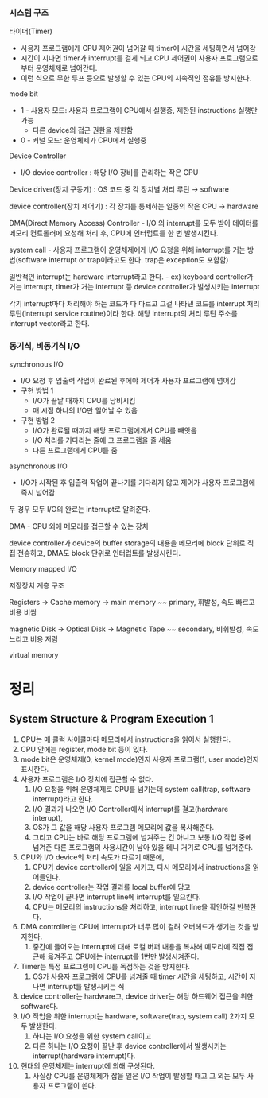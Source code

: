 ### 시스템 구조

타이머(Timer)

- 사용자 프로그램에게 CPU 제어권이 넘어갈 때 timer에 시간을 세팅하면서 넘어감
- 시간이 지나면 timer가 interrupt를 걸게 되고 CPU 제어권이 사용자 프로그램으로부터 운영체제로 넘어간다.
- 이런 식으로 무한 루프 등으로 발생할 수 있는 CPU의 지속적인 점유를 방지한다.

mode bit

- 1 - 사용자 모드: 사용자 프로그램이 CPU에서 실행중, 제한된 instructions 실행만 가능
    - 다른 device의 접근 권한을 제한함
- 0 - 커널 모드: 운영체제가 CPU에서 실행중

Device Controller

- I/O device controller : 해당 I/O 장비를 관리하는 작은 CPU

Device driver(장치 구동기) : OS 코드 중 각 장치별 처리 루틴 → software

device controller(장치 제어기) : 각 장치를 통제하는 일종의 작은 CPU → hardware

DMA(Direct Memory Access) Controller - I/O 의 interrupt를 모두 받아 데이터를 메모리 컨트롤러에 요청해 처리 후, CPU에 인터럽트를 한 번 발생시킨다.

system call - 사용자 프로그램이 운영체제에게 I/O 요청을 위해 interrupt를 거는 방법(software interrupt or trap이라고도 한다. trap은 exception도 포함함)

일반적인 interrupt는 hardware interrupt라고 한다. - ex) keyboard controller가 거는 interrupt, timer가 거는 interrupt 등 device controller가 발생시키는 interrupt

각기 interrupt마다 처리해야 하는 코드가 다 다르고 그걸 나타낸 코드를 interrupt 처리 루틴(interrupt service routine)이라 한다. 해당 interrupt의 처리 루틴 주소를 interrupt vector라고 한다.

### 동기식, 비동기식 I/O

synchronous I/O

- I/O 요청 후 입출력 작업이 완료된 후에야 제어가 사용자 프로그램에 넘어감
- 구현 방법 1
    - I/O가 끝날 때까지 CPU를 낭비시킴
    - 매 시점 하나의 I/O만 일어날 수 있음
- 구현 방법 2
    - I/O가 완료될 때까지 해당 프로그램에게서 CPU를 빼앗음
    - I/O 처리를 기다리는 줄에 그 프로그램을 줄 세움
    - 다른 프로그램에게 CPU를 줌

asynchronous I/O

- I/O가 시작된 후 입출력 작업이 끝나기를 기다리지 않고 제어가 사용자 프로그램에 즉시 넘어감

두 경우 모두 I/O의 완료는 interrupt로 알려준다.

DMA - CPU 외에 메모리를 접근할 수 있는 장치

device controller가 device의 buffer storage의 내용을 메모리에 block 단위로 직접 전송하고, DMA도 block 단위로 인터럽트를 발생시킨다.

Memory mapped I/O

저장장치 계층 구조

Registers → Cache memory → main memory ~~ primary, 휘발성, 속도 빠르고 비용 비쌈 

magnetic Disk → Optical Disk → Magnetic Tape ~~ secondary, 비휘발성, 속도 느리고 비용 저렴

virtual memory

        
        

# 정리

## System Structure & Program Execution 1

1. CPU는 매 클럭 사이클마다 메모리에서 instructions을 읽어서 실행한다.
2. CPU 안에는 register, mode bit 등이 있다.
3. mode bit은 운영체제(0, kernel mode)인지 사용자 프로그램(1, user mode)인지 표시한다.
4. 사용자 프로그램은 I/O 장치에 접근할 수 없다.
    1. I/O 요청을 위해 운영체제로 CPU를 넘기는데 system call(trap, software interrupt)라고 한다.
    2. I/O 결과가 나오면 I/O Controller에서 interrupt를 걸고(hardware interupt), 
    3. OS가 그 값을 해당 사용자 프로그램 메모리에 값을 복사해준다.
    4. 그리고 CPU는 바로 해당 프로그램에 넘겨주는 건 아니고 보통 I/O 작업 중에 넘겨준 다른 프로그램의 사용시간이 남아 있을 테니 거기로 CPU를 넘겨준다.
5. CPU와 I/O device의 처리 속도가 다르기 때문에,
    1. CPU가 device controller에 일을 시키고, 다시 메모리에서 instructions을 읽어들인다.
    2. device controller는 작업 결과를 local buffer에 담고
    3. I/O 작업이 끝나면 interrupt line에 interrupt를 일으킨다.
    4. CPU는 메모리의 instructions을 처리하고, interrupt line을 확인하길 반복한다.
6. DMA controller는 CPU에 interrupt가 너무 많이 걸려 오버헤드가 생기는 것을 방지한다.
    1. 중간에 들어오는 interrupt에 대해 로컬 버퍼 내용을 복사해 메모리에 직접 접근해 옮겨주고 CPU에는 interrupt를 1번만 발생시켜준다.
7. Timer는 특정 프로그램이 CPU를 독점하는 것을 방지한다. 
    1. OS가 사용자 프로그램에 CPU를 넘겨줄 때 timer 시간을 세팅하고, 시간이 지나면 interrupt를 발생시키는 식
8. device controller는 hardware고, device driver는 해당 하드웨어 접근을 위한 software다.
9. I/O 작업을 위한 interrupt는 hardware, software(trap, system call) 2가지 모두 발생한다.
    1. 하나는 I/O 요청을 위한 system call이고
    2. 다른 하나는 I/O 요청이 끝난 후 device controller에서 발생시키는 interrupt(hardware interrupt)다.
10. 현대의 운영체제는 interrupt에 의해 구성된다.
    1. 사실상 CPU를 운영체제가 잡을 일은 I/O 작업이 발생할 때고 그 외는 모두 사용자 프로그램이 쓴다.